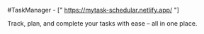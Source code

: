 #TaskManager - [" https://mytask-schedular.netlify.app/ "]

Track, plan, and complete your tasks with ease – all in one place.

